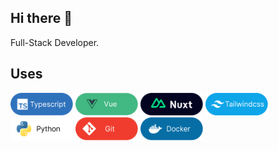 ## Hi there 👋
Full-Stack Developer.
## Uses
<img src="./icons/Typescript.svg" alt="Typescript" width="100"/> <img src="./icons/Vue.svg" alt="Vue" width="100"/> <img src="./icons/Nuxt.svg" alt="Nuxt" width="100"/> <img src="./icons/Tailwindcss.svg" alt="Tailwindcss" width="100"/> <img src="./icons/Python.svg" alt="Python" width="100"/> <img src="./icons/Git.svg" alt="Git" width="100"/> <img src="./icons/Docker.svg" alt="Docker" width="100"/>
